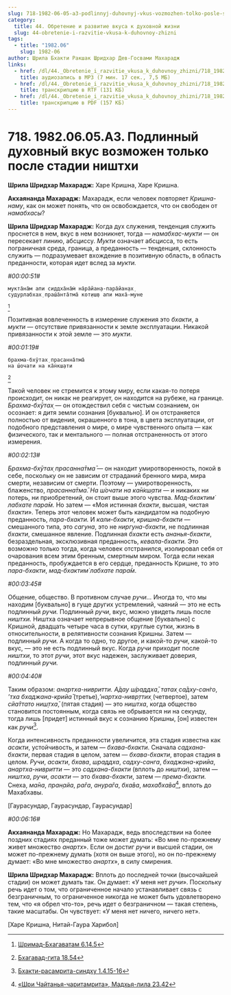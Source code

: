 ```yaml
---
slug: 718-1982-06-05-a3-podlinnyj-duhovnyj-vkus-vozmozhen-tolko-posle-stadii-nishthi
category:
  title: 44. Обретение и развитие вкуса к духовной жизни
  slug: 44-obretenie-i-razvitie-vkusa-k-duhovnoy-zhizni
tags:
  - title: "1982.06"
    slug: 1982-06
author: Шрила Бхакти Ракшак Шридхар Дев-Госвами Махарадж
links:
  - href: /dl/44._Obretenie_i_razvitie_vkusa_k_duhovnoy_zhizni/718_1982.06.05.A3_SridharMj_Podlinnyj_duhovnyj_vkus_vozmozhen_tolko_posle_stadii_nishthi.mp3
    title: аудиозапись в MP3 (7 мин. 17 сек., 7,5 МБ)
  - href: /dl/44._Obretenie_i_razvitie_vkusa_k_duhovnoy_zhizni/718_1982.06.05.A3_SridharMj_Podlinnyj_duhovnyj_vkus_vozmozhen_tolko_posle_stadii_nishthi.rtf
    title: транскрипцию в RTF (131 КБ)
  - href: /dl/44._Obretenie_i_razvitie_vkusa_k_duhovnoy_zhizni/718_1982.06.05.A3_SridharMj_Podlinnyj_duhovnyj_vkus_vozmozhen_tolko_posle_stadii_nishthi.pdf
    title: транскрипцию в PDF (157 КБ)
---
```


# 718. 1982.06.05.A3. Подлинный духовный вкус возможен только после стадии ништхи

**Шрила Шридхар Махарадж:** Харе Кришна, Харе Кришна.

**Акхаянанда Махарадж:** Махарадж, если человек повторяет *Кришна-наму*, как он может понять, что он освобождается, что он свободен от *намабхасы*?

**Шрила Шридхар Махарадж:** Когда дух служения, тенденция служить проснется в нем, вкус в нем возникнет, тогда — *намабхас-мукти* — он пересекает линию, абсциссу. *Мукти* означает абсцисса, то есть пограничная среда, граница, а преданность — тенденция, склонность служить — подразумевает вхождение в позитивную область, в область преданности, которая идет вслед за *мукти.*

*#00:00:51#*

    мукта̄на̄м апи сиддха̄на̄м̇ на̄ра̄йан̣а-пара̄йан̣ах̣
    судурлабхах̣ праш́а̄нта̄тма̄ кот̣иш̣в апи маха̄-муне
[^_ftn1]

Позитивная вовлеченность в измерение служения это *бхакти*, а *мукти* — отсутствие привязанности к земле эксплуатации. Никакой привязанности к этой земле — это *мукти*.

*#00:01:19#*

    брахма-бхӯтах̣ прасанна̄тма̄
    на ш́очати на ка̄н̇кш̣ати
[^_ftn2]

Такой человек не стремится к этому миру, если какая-то потеря происходит, он никак не реагирует, он находится на рубеже, на границе. *Брахма-бхӯтах̣* — он отождествил себя с чистым сознанием, он осознает: я дитя земли сознания [буквально]. И он отстраняется полностью от видения, окрашенного в тона, в цвета эксплуатации, от подобного представления о мире, о мире чувственного опыта — как физического, так и ментального — полная отстраненность от этого измерения.

*#00:02:13#*

*Брахма-бхӯтах̣ прасанна̄тма̄* — он находит умиротворенность, покой в себе, поскольку он не зависим от страданий бренного мира, мира смерти, независим от смерти. Поэтому — умиротворенность, блаженство, *прасанна̄тма̄. На ш́очати на ка̄н̇кш̣ати* — и никаких ни потерь, ни приобретений, он стоит выше этого чувства. *Мад-бхактим̇ лабхате пара̄м.* Но затем — «Моя истинная *бхакти*, высшая, чистая *бхакти*». Теперь этот человек может быть кандидатом на подобную преданность, *пара-бхакти.* И *кали-бхакти*, *кришна-бхакти* — смешанного типа, это *сагуна*, это не *ниргуна-бхакти*, не подлинная *бхакти*, смешанное явление. Подлинная *бхакти* есть *ананья-бхакти*, безраздельная, эксклюзивная преданность, *кевала-бхакти.* Это возможно только тогда, когда человек отстранился, изолировал себя от очарования всем этим бренным, смертным миром. Тогда если некая преданность, пробуждается в его сердце, преданность Кришне, то это *пара-бхакти*, *мад-бхактим̇ лабхате пара̄м*.

*#00:03:45#*

Общение, общество. В противном случае *ручи…* Иногда то, что мы находим [буквально] в гуще других устремлений, чаяний — это не есть подлинный *ручи.* Подлинный *ручи*, вкус, можно увидеть лишь после *ништхи.* Ништха означает непрерывное общение [буквально] с Кришной, двадцать четыре часа в сутки, круглые сутки, жизнь в относительности, в релятивности сознания Кришны. Затем — подлинный *ручи.* А когда то одно, то другое, и какой-то *ручи*, какой-то вкус, — это не есть подлинный вкус. Когда *ручи* приходит после *ништхи*, то этот *ручи*, этот вкус надежен, заслуживает доверия, подлинный *ручи.*

*#00:04:40#*

Таким образом: *анартха-нивритти. А̄дау ш́раддха̄*, *татах̣ са̄дху-сан̇го*, *’тха бхаджана-крийа̄* (третье),*’нартха-нивр̣ттих̣* (четвертое), затем *сйа̄ттато ниш̣тха̄*, (пятая стадия) — это *ништха*, когда общество становится постоянным, когда связь не обрывается ни на секунду, тогда лишь [придет] истинный вкус к сознанию Кришны, [он] известен как *ручи*[^_ftn3].

Когда интенсивность преданности увеличится, эта стадия известна как *асакти*, устойчивость, и затем — *бхава-бхакти*. Сначала *садхана-бхакти*, первая стадия в целом, затем — *бхава-бхакти*, вторая стадия в целом. *Ручи*, *асакти*, *бхава*, *шраддха*, *садху-санга*, *бхаджана-крийа*, *анартха-нивритти* — это *садхана-бхакти* (вплоть до *ништхи*), затем — *ништха*, *ручи*, *асакти* — это *бхава-бхакти*, затем — *према-бхакти.* Снеха, *ма̄на*, *пран̣айа*, *ра̄га*, *анура̄га*, *бха̄ва*, *маха̄бха̄ва*[^_ftn4], вплоть до Махабхавы.

[Гаурасундар, Гаурасундар, Гаурасундар]

*#00:06:16#*

**Акхаянанда Махарадж:** Но Махарадж, ведь впоследствии на более поздних стадиях преданный тоже может думать: «Во мне по-прежнему живет множество *анартх*». Если он достиг *ручи* и высшей стадии, он может по-прежнему думать (хотя он выше этого), но он по-прежнему думает: «Во мне множество *анартх*», в силу смирения.

**Шрила Шридхар Махарадж:** Вплоть до последней точки (высочайшей стадии) он может думать так. Он думает: «У меня нет *ручи*». Поскольку речь идет о том, что ограниченное начало устанавливает связь с безграничным, то ограниченное никогда не может быть удовлетворено тем, что «я обрел что-то», речь идет о безграничном — такая степень, такие масштабы. Он чувствует: «У меня нет ничего, ничего нет».

[Харе Кришна, Нитай-Гаура Харибол]



[^_ftn1]: [Шримад-Бхагаватам 6.14.5](../notes/shrimad-bhagavatam/shrimad-bhagavatam-6-14-5.md)

[^_ftn2]: [Бхагавад-гита 18.54](../notes/bhagavad-gita/bhagavad-gita-18-54.md)

[^_ftn3]: [Бхакти-расамрита-синдху 1.4.15-16](../notes/bhakti-rasamrita-sindhu/bhakti-rasamrita-sindhu-1-4-15-16.md)

[^_ftn4]: [«Шри Чайтанья-чаритамрита», Мадхья-лила 23.42](../notes/shri-chajtanya-charitamrita-madhya-lila/shri-chajtanya-charitamrita-madhya-lila-23-42.md)
